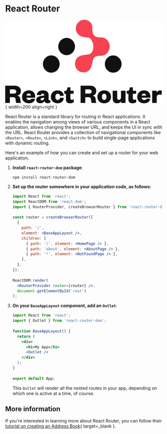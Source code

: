 # React Router

![](../../../assets/rails/react/react-router.webp){ width=200 align=right }

React Router is a standard library for routing in React applications. It enables the navigation among views of various components in a React application, allows changing the browser URL, and keeps the UI in sync with the URL. React Router provides a collection of navigational components like `<Router>`, `<Route>`, `<Link>`, and `<Switch>` to build single-page applications with dynamic routing.

Here's an example of how you can create and set up a router for your web application.

1. __Install `react-router-dom` package__:

    ```
    npm install react-router-dom
    ```

2. __Set up the router somewhere in your application code, as follows__:

    ```jsx
    import React from 'react';
    import ReactDOM from 'react-dom';
    import { RouterProvider, createBrowserRouter } from 'react-router-dom';

    const router = createBrowserRouter([
      {
        path: '/',
        element: <BaseAppLayout />,
        children: [
          { path: '/', element: <HomePage /> },
          { path: 'about', element: <AboutPage /> },
          { path: '*', element: <NotFoundPage /> },
        ],
      },
    ]);

    ReactDOM.render(
      <RouterProvider router={router} />,
      document.getElementById('root')
    );
    ```

3. __On your `BaseAppLayout` component, add an `Outlet`__:

    ```jsx
    import React from 'react';
    import { Outlet } from 'react-router-dom';

    function BaseAppLayout() {
      return (
        <div>
          <h1>My App</h1>
          <Outlet />
        </div>
      );
    }

    export default App;
    ```

    This `Outlet` will render all the nested routes in your app, depending on which one is active at a time, of course.

## More information

If you're interested in learning more about React Router, you can follow their [tutorial on creating an Address Book](https://reactrouter.com/tutorials/address-book){ target=_blank }.
